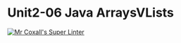 # Unit2-06 Java ArraysVLists
[![Mr Coxall's Super Linter](README.md/../../../workflows/Mr%20Coxall's%20Super%20Linter/badge.svg)](README.md/../../../actions)
